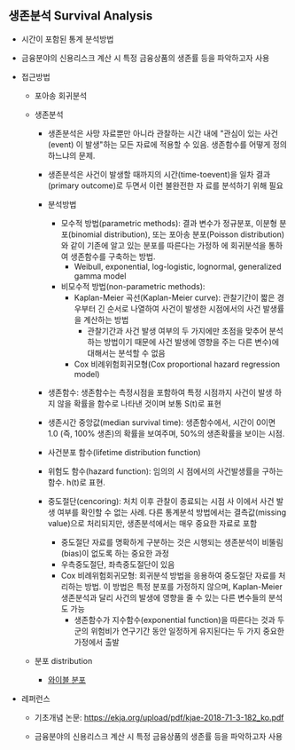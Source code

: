 생존분석 Survival Analysis
------------------

* 시간이 포함된 통계 분석방법

* 금융분야의 신용리스크 계산 시 특정 금융상품의 생존률 등을 파악하고자 사용 

* 접근방법

  * 포아송 회귀분석

  * 생존분석

     * 생존분석은 사망 자료뿐만 아니라 관찰하는 시간 내에 "관심이 있는 사건(event) 이 발생"하는 모든 자료에 적용할 수 있음. 생존함수를 어떻게 정의하느냐의 문제. 
     * 생존분석은 사건이 발생할 때까지의 시간(time-toevent)을 일차 결과(primary outcome)로 두면서 이런 불완전한 자 료를 분석하기 위해 필요

     * 분석방법
        * 모수적 방법(parametric methods): 결과 변수가 정규분포, 이분형 분포(binomial distribution), 또는 포아송 분포(Poisson distribution)와 같이 기존에 알고 있는 분포를 따른다는 가정하 에 회귀분석을 통하여 생존함수를 구축하는 방법.
          * Weibull, exponential, log-logistic, lognormal, generalized gamma model 
        * 비모수적 방법(non-parametric methods):
          * Kaplan-Meier 곡선(Kaplan-Meier curve): 관찰기간이 짧은 경우부터 긴 순서로 나열하여 사건이 발생한 시점에서의 사건 발생률을 계산하는 방법
            * 관찰기간과 사건 발생 여부의 두 가지에만 초점을 맞추어 분석하는 방법이기 때문에 사건 발생에 영향을 주는 다른 변수)에 대해서는 분석할 수 없음
          * Cox 비례위험회귀모형(Cox proportional hazard regression model)

     * 생존함수: 생존함수는 측정시점을 포함하여 특정 시점까지 사건이 발생 하지 않을 확률을 함수로 나타낸 것이며 보통 S(t)로 표현
     * 생존시간 중앙값(median survival time): 생존함수에서, 시간이 0이면 1.0 (즉, 100% 생존)의 확률을 보여주며, 50%의 생존확률을 보이는 시점.

     * 사건분포 함수(lifetime distribution function)
     * 위험도 함수(hazard function): 임의의 시 점에서의 사건발생률을 구하는 함수. h(t)로 표현.

     * 중도절단(cencoring): 처치 이후 관찰이 종료되는 시점 사 이에서 사건 발생 여부를 확인할 수 없는 사례. 다른 통계분석 방법에서는 결측값(missing value)으로 처리되지만, 생존분석에서는 매우 중요한 자료로 포함
       * 중도절단 자료를 명확하게 구분하는 것은 시행되는 생존분석이 비뚤림 (bias)이 없도록 하는 중요한 과정
       * 우측중도절단, 좌측중도절단이 있음 
       * Cox 비례위험회귀모형: 회귀분석 방법을 응용하여 중도절단 자료를 처리하는 방법. 이 방법은 특정 분포를 가정하지 않으며, Kaplan-Meier 생존분석과 달리 사건의 발생에 영향을 줄 수 있는 다른 변수들의 분석도 가능
          * 생존함수가 지수함수(exponential function)을 따른다는 것과 두 군의 위험비가 연구기간 동안 일정하게 유지된다는 두 가지 중요한 가정에서 출발


  * 분포 distribution
    * [와이블 분포](https://github.com/Aliceleeme/TIL/blob/master/DataScience/Weibull-distribution.md)

* 레퍼런스 
   * 기초개념 논문: https://ekja.org/upload/pdf/kjae-2018-71-3-182_ko.pdf
   
   * 금융분야의 신용리스크 계산 시 특정 금융상품의 생존률 등을 파악하고자 사용 
